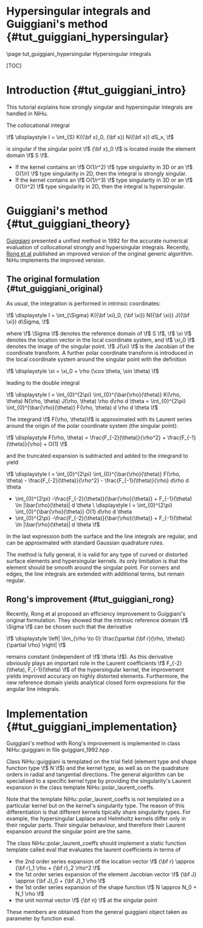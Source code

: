 Hypersingular integrals and Guiggiani's method {#tut_guiggiani_hypersingular}
==============================================

\page tut_guiggiani_hypersingular Hypersingular integrals

[RongMethod]:http://dx.doi.org/10.1016/j.enganabound.2013.10.014
[GuiggianiMethod]:http://dx.doi.org/doi:10.1115/1.2893766

[TOC]

Introduction {#tut_guiggiani_intro}
============

This tutorial explains how strongly singular and hypersingular integrals are handled in NiHu.

The collocational integral

\f$
\displaystyle
I = \int_{S} K({\bf x}_0, {\bf x}) N({\bf x}) dS_x,
\f$

is singular if the singular point \f$ {\bf x}_0 \f$ is located inside the element domain \f$ S \f$.
- If the kernel contains an \f$ O(1/r^2) \f$ type singularity in 3D or an \f$ O(1/r) \f$ type singularity in 2D, then the integral is strongly singular.
- If the kernel contains an \f$ O(1/r^3) \f$ type singularity in 3D or an \f$ O(1/r^2) \f$ type singularity in 2D, then the integral is hypersingular.

Guiggiani's method  {#tut_guiggiani_theory}
==================

[Guiggiani][GuiggianiMethod] presented a unified method in 1992 for the accurate numerical evaluation of collocational strongly and hypersingular integrals.
Recently, [Rong et al][RongMethod] published an improved version of the original generic algorithm.
NiHu implements the improved version.

The original formulation  {#tut_guiggiani_original}
------------------------

As usual, the integration is performed in intrinsic coordinates:

\f$
\displaystyle
I = \int_{\Sigma} K({\bf \xi}_0, {\bf \xi}) N({\bf \xi}) J({\bf \xi}) d\Sigma,
\f$

where \f$ \Sigma \f$ denotes the reference domain of \f$ S \f$, \f$ \xi \f$ denotes the location vector in the local coordinate system, and \f$ \xi_0 \f$ denotes the image of the singular point.
\f$ J(\xi) \f$ is the Jacobian of the coordinate transform.
A further polar coordinate transform is introduced in the local coordinate system around the singular point with the definition

\f$
\displaystyle \xi = \xi_0 + \rho (\cos \theta, \sin \theta)
\f$

leading to the double integral

\f$
\displaystyle
I = \int_{0}^{2\pi} \int_{0}^{\bar{\rho}(\theta)} K(\rho, \theta) N(\rho, \theta) J(\rho, \theta) \rho d\rho d \theta
= \int_{0}^{2\pi} \int_{0}^{\bar{\rho}(\theta)} F(\rho, \theta) d \rho d \theta
\f$

The integrand \f$ F(\rho, \theta)\f$ is approximated with its Laurent series around the origin of the polar coordinate system (the singular point):

\f$
\displaystyle
F(\rho, \theta) = \frac{F_{-2}(\theta)}{\rho^2} + \frac{F_{-1}(\theta)}{\rho} + O(1)
\f$

and the truncated expansion is subtracted and added to the integrand to yield

\f$
\displaystyle
I = \int_{0}^{2\pi} \int_{0}^{\bar{\rho}(\theta)} F(\rho, \theta) - \frac{F_{-2}(\theta)}{\rho^2} - \frac{F_{-1}(\theta)}{\rho} d\rho d \theta
+ \int_{0}^{2\pi} -\frac{F_{-2}(\theta)}{\bar{\rho}(\theta)} + F_{-1}(\theta) \ln |\bar{\rho}(\theta)| d \theta \\
\displaystyle
I = \int_{0}^{2\pi} \int_{0}^{\bar{\rho}(\theta)} O(1) d\rho d \theta
+ \int_{0}^{2\pi} -\frac{F_{-2}(\theta)}{\bar{\rho}(\theta)} + F_{-1}(\theta) \ln |\bar{\rho}(\theta)| d \theta
\f$

In the last expression both the surface and the line integrals are regular, and can be approximated with standard Gaussian quadrature rules.

The method is fully general, it is valid for any type of curved or distorted surface elements and hypersingular kernels.
its only limitation is that the element should be smooth around the singular point.
For corners and edges, the line integrals are extended with additional terms, but remain regular.


Rong's improvement  {#tut_guiggiani_rong}
------------------

Recently, Rong et al proposed an efficiency improvement to Guiggiani's original formulation.
They showed that the intrinsic reference domain \f$ \Sigma \f$ can be chosen such that the derivative

\f$ \displaystyle \left| \lim_{\rho \to 0} \frac{\partial {\bf r}(\rho, \theta)}{\partial \rho} \right| \f$

remains constant (independent of \f$ \theta \f$).
As this derivative obviously plays an important role in the Laurent coefficients \f$ F_{-2}(\theta), F_{-1}(\theta) \f$ of the hypersingular kernel, the improvement yields improved accuracy on highly distorted elements.
Furthermore, the new reference domain yields analytical closed form expressions for the angular line integrals.

Implementation  {#tut_guiggiani_implementation}
==============

Guiggiani's method with Rong's improvement is implemented in class NiHu::guiggiani in file guiggiani_1992.hpp .

Class NiHu::guiggiani is templated on the trial field (element type and shape function type \f$ N \f$) and the kernel type, as well as on the quadrature orders in radial and tangential directions.
The general algorithm can be specialised to a specific kernel type by providing the singularity's Laurent expansion in the class template NiHu::polar_laurent_coeffs.

Note that the template NiHu::polar_laurent_coeffs is not templated on a particular kernel but on the kernel's singularity type.
The reason of this differentiation is that different kernels tipically share singularity types.
For example, the hypersingular Laplace and Helmholtz kernels differ only in their regular parts.
Their singular behaviour, and therefore their Laurent expansion around the singular point are the same.

The class NiHu::polar_laurent_coeffs should implement a static function template called eval that evaluates the laurent coefficients in terms of
- the 2nd order series expansion of the location vector \f$ {\bf r} \approx {\bf r}_1 \rho + {\bf r}_2 \rho^2 \f$
- the 1st order series expansion of the element Jacobian vector \f$ {\bf J} \approx {\bf J}_0 + {\bf J}_1 \rho \f$
- the 1st order series expansion of the shape function \f$ N \approx N_0 + N_1 \rho \f$
- the unit normal vector \f$ {\bf n} \f$ at the singular point

These members are obtained from the general guiggiani object taken as parameter by function eval.


